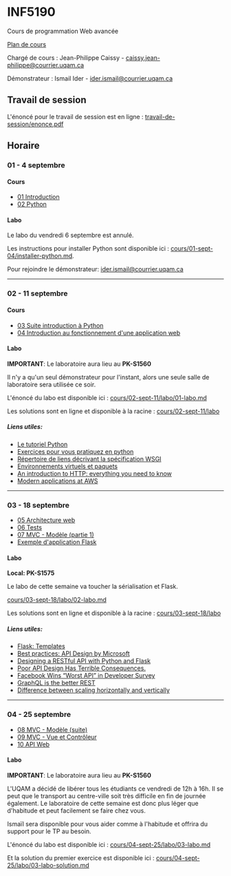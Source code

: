 # INF5190
Cours de programmation Web avancée

[Plan de cours](plan-de-cours.pdf)

Chargé de cours : Jean-Philippe Caissy - caissy.jean-philippe@courrier.uqam.ca

Démonstrateur : Ismail Ider - ider.ismail@courrier.uqam.ca

## Travail de session

L'énoncé pour le travail de session est en ligne : [travail-de-session/enonce.pdf](travail-de-session/enonce.pdf)

## Horaire

### 01 - 4 septembre

#### Cours

* [01 Introduction](cours/01-sept-04/01-introduction.pdf)
* [02 Python](cours/01-sept-04/02-python.pdf)

#### Labo

Le labo du vendredi 6 septembre est annulé.

Les instructions pour installer Python sont disponible ici : [cours/01-sept-04/installer-python.md](cours/01-sept-04/installer-python.md).

Pour rejoindre le démonstrateur: [ider.ismail@courrier.uqam.ca](mailto:ider.ismail@courrier.uqam.ca)

---

### 02 - 11 septembre

#### Cours

* [03 Suite introduction à Python](cours/02-sept-11/03-intro-python-suite.pdf)
* [04 Introduction au fonctionnement d'une application web](cours/02-sept-11/04-intro-app-web.pdf)

#### Labo

**IMPORTANT**: Le laboratoire aura lieu au **PK-S1560**

Il n'y a qu'un seul démonstrateur pour l'instant, alors une seule salle de laboratoire sera utilisée ce soir.

L'énoncé du labo est disponible ici : [cours/02-sept-11/labo/01-labo.md](cours/02-sept-11/labo/01-labo.md)

Les solutions sont en ligne et disponible à la racine : [cours/02-sept-11/labo](cours/02-sept-11/labo)

##### Liens utiles:

- [Le tutoriel Python](https://docs.python.org/fr/3/tutorial/index.html)
- [Exercices pour vous pratiquez en python](https://www.hackerrank.com/domains/python)
- [Répertoire de liens décrivant la spécification WSGI](https://wsgi.readthedocs.io/en/latest/learn.html)
- [Environnements virtuels et paquets](https://docs.python.org/fr/3/tutorial/venv.html)
- [An introduction to HTTP: everything you need to know](https://www.freecodecamp.org/news/http-and-everything-you-need-to-know-about-it/)
- [Modern applications at AWS](https://www.allthingsdistributed.com/2019/08/modern-applications-at-aws.html)

---

### 03 - 18 septembre

* [05 Architecture web](cours/03-sept-18/05-architecture-web.pdf)
* [06 Tests](cours/03-sept-18/06-tests.pdf)
* [07 MVC - Modèle (partie 1)](cours/03-sept-18/07-mvc-model.pdf)
* [Exemple d'application Flask](https://github.com/jpcaissy/INF5190/tree/master/cours/03-sept-18/exemples/station-de-vote)

#### Labo

**Local: PK-S1575**

Le labo de cette semaine va toucher la sérialisation et Flask.

[cours/03-sept-18/labo/02-labo.md](cours/03-sept-18/labo/02-labo.md)

Les solutions sont en ligne et disponible à la racine : [cours/03-sept-18/labo](cours/03-sept-18/labo)

##### Liens utiles:

- [Flask: Templates](http://exploreflask.com/en/latest/templates.html)
- [Best practices: API Design by Microsoft](https://docs.microsoft.com/en-us/azure/architecture/best-practices/api-design)
- [Designing a RESTful API with Python and Flask](https://blog.miguelgrinberg.com/post/designing-a-restful-api-with-python-and-flask)
- [Poor API Design Has Terrible Consequences.](https://freecontent.manning.com/poor-api-design-has-terrible-consequences/)
- [Facebook Wins “Worst API” in Developer Survey](https://techcrunch.com/2011/08/11/facebook-wins-worst-api-in-developer-survey/)
- [GraphQL is the better REST](https://www.howtographql.com/basics/1-graphql-is-the-better-rest/)
- [Difference between scaling horizontally and vertically](https://github.com/vaquarkhan/vaquarkhan/wiki/Difference-between-scaling-horizontally-and-vertically)

---

### 04 - 25 septembre

* [08 MVC - Modèle (suite)](cours/04-sept-25/08-mvc-model-suite.pdf)
* [09 MVC - Vue et Contrôleur](cours/04-sept-25/09-mvc-vue-controleur.pdf)
* [10 API Web](cours/04-sept-25/10-api-web.pdf)
#### Labo

**IMPORTANT**: Le laboratoire aura lieu au **PK-S1560**

L'UQAM a décidé de libérer tous les étudiants ce vendredi de 12h à 16h. Il se peut que le transport au centre-ville
soit très difficile en fin de journée également. Le laboratoire de cette semaine est donc plus léger que d'habitude
et peut facilement se faire chez vous.

Ismaïl sera disponible pour vous aider comme à l'habitude et offrira du support pour le TP au besoin.

L'énoncé du labo est disponible ici : [cours/04-sept-25/labo/03-labo.md](cours/04-sept-25/labo/03-labo.md)

Et la solution du premier exercice est disponible ici : [cours/04-sept-25/labo/03-labo-solution.md](cours/04-sept-25/labo/03-labo-solution.md)
